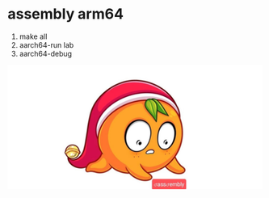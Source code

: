 # assembly arm64

1. make all
2. aarch64-run lab
3. aarch64-debug

![I](https://github.com/kanat3/assembler/blob/master/assembler/v8/21.jpg)
